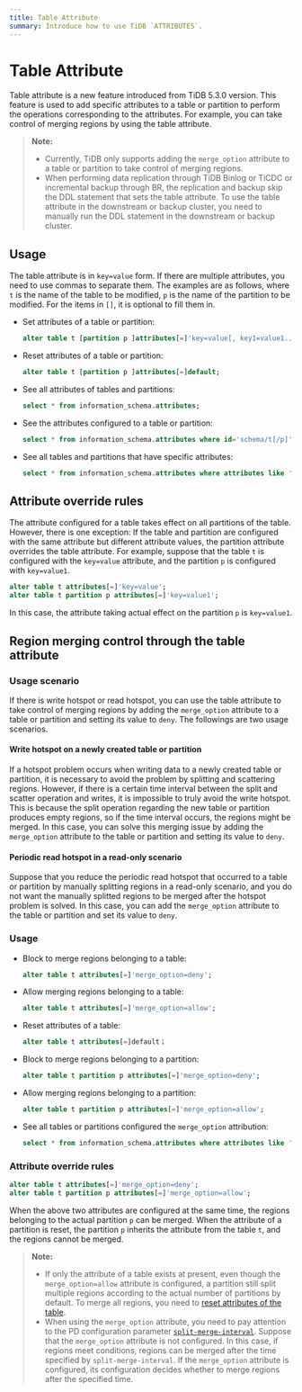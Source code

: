 ```yaml
---
title: Table Attribute
summary: Introduce how to use TiDB `ATTRIBUTES`.
---
```


# Table Attribute

Table attribute is a new feature introduced from TiDB 5.3.0 version. This feature is used to add specific attributes to a table or partition to perform the operations corresponding to the attributes. For example, you can take control of merging regions by using the table attribute.

> **Note:**
>
> - Currently, TiDB only supports adding the `merge_option` attribute to a table or partition to take control of merging regions.
> - When performing data replication through TiDB Binlog or TiCDC or incremental backup through BR, the replication and backup skip the DDL statement that sets the table attribute. To use the table attribute in the downstream or backup cluster, you need to manually run the DDL statement in the downstream or backup cluster.

## Usage

The table attribute is in `key=value` form. If there are multiple attributes, you need to use commas to separate them. The examples are as follows, where `t` is the name of the table to be modified, `p` is the name of the partition to be modified. For the items in `[]`, it is optional to fill them in.

+ Set attributes of a table or partition:

    ```sql
    alter table t [partition p ]attributes[=]'key=value[, key1=value1...]';
    ```

+ Reset attributes of a table or partition:

    ```sql
    alter table t [partition p ]attributes[=]default;
    ```

+ See all attributes of tables and partitions:

    ```sql
    select * from information_schema.attributes;
    ```

+ See the attributes configured to a table or partition:

    ```sql
    select * from information_schema.attributes where id='schema/t[/p]';
    ```

+ See all tables and partitions that have specific attributes:

    ```sql
    select * from information_schema.attributes where attributes like '%key%';
    ```

## Attribute override rules

The attribute configured for a table takes effect on all partitions of the table. However, there is one exception: If the table and partition are configured with the same attribute but different attribute values, the partition attribute overrides the table attribute. For example, suppose that the table `t` is configured with the `key=value` attribute, and the partition `p` is configured with `key=value1`.

```sql
alter table t attributes[=]'key=value';
alter table t partition p attributes[=]'key=value1';
```

In this case, the attribute taking actual effect on the partition `p` is `key=value1`.

## Region merging control through the table attribute

### Usage scenario

If there is write hotspot or read hotspot, you can use the table attribute to take control of merging regions by adding the `merge_option` attribute to a table or partition and setting its value to `deny`. The followings are two usage scenarios.

#### Write hotspot on a newly created table or partition

If a hotspot problem occurs when writing data to a newly created table or partition, it is necessary to avoid the problem by splitting and scattering regions. However, if there is a certain time interval between the split and scatter operation and writes, it is impossible to truly avoid the write hotspot. This is because the split operation regarding the new table or partition produces empty regions, so if the time interval occurs, the regions might be merged. In this case, you can solve this merging issue by adding the `merge_option` attribute to the table or partition and setting its value to `deny`.

#### Periodic read hotspot in a read-only scenario

Suppose that you reduce the periodic read hotspot that occurred to a table or partition by manually splitting regions in a read-only scenario, and you do not want the manually splitted regions to be merged after the hotspot problem is solved. In this case, you can add the `merge_option` attribute to the table or partition and set its value to `deny`.

### Usage

+ Block to merge regions belonging to a table:

    ```sql
    alter table t attributes[=]'merge_option=deny';
    ```

+ Allow merging regions belonging to a table:

    ```sql
    alter table t attributes[=]'merge_option=allow';
    ```

+ Reset attributes of a table:

    ```sql
    alter table t attributes[=]default；
    ```

+ Block to merge regions belonging to a partition:

    ```sql
    alter table t partition p attributes[=]'merge_option=deny';
    ```

+ Allow merging regions belonging to a partition:

    ```sql
    alter table t partition p attributes[=]'merge_option=allow';
    ```

+ See all tables or partitions configured the `merge_option` attribution:

    ```sql
    select * from information_schema.attributes where attributes like '%merge_option%';
    ```

### Attribute override rules

```sql
alter table t attributes[=]'merge_option=deny';
alter table t partition p attributes[=]'merge_option=allow';
```

When the above two attributes are configured at the same time, the regions belonging to the actual partition `p` can be merged. When the attribute of a partition is reset, the partition `p` inherits the attribute from the table `t`, and the regions cannot be merged.

> **Note:**
>
> - If only the attribute of a table exists at present, even though the `merge_option=allow` attribute is configured, a partition still split multiple regions according to the actual number of partitions by default. To merge all regions, you need to [reset attributes of the table](#usage).
> - When using the `merge_option` attribute, you need to pay attention to the PD configuration parameter [`split-merge-interval`](/pd-configuration-file.md#split-merge-interval). Suppose that the `merge_option` attribute is not configured. In this case, if regions meet conditions, regions can be merged after the time specified by `split-merge-interval`. If the `merge_option` attribute is configured, its configuration decides whether to merge regions after the specified time.
